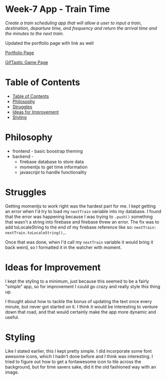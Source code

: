 # Week-7 App -  Train Time
*Create a train scheduling app that will allow a user to input a train, destination, departure time, and frequency and return the arrival time and the minutes to the next train.*

Updated the portfolio page with link as well


[Portfolio Page][1]

[GifTastic Game Page][2]

[1]: https://stetsonramey.github.io/Responsive-Portfolio/portfolio.html
[2]: https://stetsonramey.github.io/train-time/

Table of Contents
=================
<!--ts-->
  * [Table of Contents](#table-of-contents)
  * [Philosophy](#philosophy)
  * [Struggles](#struggles)
  * [Ideas for Improvement](#ideas-for-improvement)
  * [Styling](#styling)
<!--te-->

  Philosophy
  ==========
  * frontend - basic boostrap theming
  * backend -
    * firebase database to store data
    * momentjs to get time information
    * javascript to handle functionality


  Struggles
  =========
  Getting momentjs to work right was the hardest part for me.  I kept getting an error when I'd try to load my `nextTrain` variable into my database.  I found that the error was happening because I was trying to `.push()` something that wasn't a string into firebase and firebase threw an error.  The fix was to add toLocaleString to the end of my firebase reference like so: `nextTrain: nextTrain.toLocaleString(),`.

  Once that was done, when I'd call my `nextTrain` variable it would bring it back weird, so I formatted it in the watcher with moment.

  Ideas for Improvement
  =====================
  I kept the styling to a minimum, just because this seemed to be a fairly "simple" app, so for improvement I could go crazy and really style this thing up.

  I thought about how to tackle the bonus of updating the text once every minute, but never got started on it.  I think it would be interesting to venture down that road, and that would certainly make the app more dynamic and useful.

  Styling
  =======
  Like I stated earlier, this I kept pretty simple.  I did incorporate some font awesome icons, which I hadn't done before and I think was interesting.  I tried to figure out how to get a fontawesome icon to tile across the background, but for time savers sake, did it the old fashioned way with an image.
